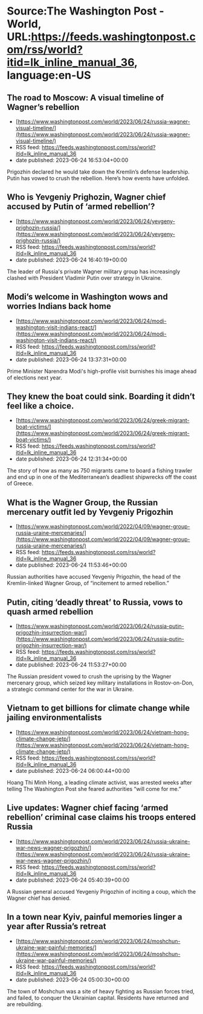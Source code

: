 # Source:The Washington Post - World, URL:https://feeds.washingtonpost.com/rss/world?itid=lk_inline_manual_36, language:en-US

## The road to Moscow: A visual timeline of Wagner’s rebellion
 - [https://www.washingtonpost.com/world/2023/06/24/russia-wagner-visual-timeline/](https://www.washingtonpost.com/world/2023/06/24/russia-wagner-visual-timeline/)
 - RSS feed: https://feeds.washingtonpost.com/rss/world?itid=lk_inline_manual_36
 - date published: 2023-06-24 16:53:04+00:00

Prigozhin declared he would take down the Kremlin’s defense leadership. Putin has vowed to crush the rebellion.  Here’s how events have unfolded.

## Who is Yevgeniy Prighozin, Wagner chief accused by Putin of ‘armed rebellion’?
 - [https://www.washingtonpost.com/world/2023/06/24/yevgeny-prighozin-russia/](https://www.washingtonpost.com/world/2023/06/24/yevgeny-prighozin-russia/)
 - RSS feed: https://feeds.washingtonpost.com/rss/world?itid=lk_inline_manual_36
 - date published: 2023-06-24 16:40:19+00:00

The leader of Russia's private Wagner military group has increasingly clashed with President Vladimir Putin over strategy in Ukraine.

## Modi’s welcome in Washington wows and worries Indians back home
 - [https://www.washingtonpost.com/world/2023/06/24/modi-washington-visit-indians-react/](https://www.washingtonpost.com/world/2023/06/24/modi-washington-visit-indians-react/)
 - RSS feed: https://feeds.washingtonpost.com/rss/world?itid=lk_inline_manual_36
 - date published: 2023-06-24 13:37:31+00:00

Prime Minister Narendra Modi's high-profile visit burnishes his image ahead of elections next year.

## They knew the boat could sink. Boarding it didn’t feel like a choice.
 - [https://www.washingtonpost.com/world/2023/06/24/greek-migrant-boat-victims/](https://www.washingtonpost.com/world/2023/06/24/greek-migrant-boat-victims/)
 - RSS feed: https://feeds.washingtonpost.com/rss/world?itid=lk_inline_manual_36
 - date published: 2023-06-24 12:31:34+00:00

The story of how as many as 750 migrants came to board a fishing trawler and end up in one of the Mediterranean’s deadliest shipwrecks off the coast of Greece.

## What is the Wagner Group, the Russian mercenary outfit led by Yevgeniy Prigozhin
 - [https://www.washingtonpost.com/world/2022/04/09/wagner-group-russia-uraine-mercenaries/](https://www.washingtonpost.com/world/2022/04/09/wagner-group-russia-uraine-mercenaries/)
 - RSS feed: https://feeds.washingtonpost.com/rss/world?itid=lk_inline_manual_36
 - date published: 2023-06-24 11:53:46+00:00

Russian authorities have accused Yevgeniy Prigozhin, the head of the Kremlin-linked Wagner Group, of “incitement to armed rebellion.”

## Putin, citing ‘deadly threat’ to Russia, vows to quash armed rebellion
 - [https://www.washingtonpost.com/world/2023/06/24/russia-putin-prigozhin-insurrection-war/](https://www.washingtonpost.com/world/2023/06/24/russia-putin-prigozhin-insurrection-war/)
 - RSS feed: https://feeds.washingtonpost.com/rss/world?itid=lk_inline_manual_36
 - date published: 2023-06-24 11:53:27+00:00

The Russian president vowed to crush the uprising by the Wagner mercenary group, which seized key military installations in Rostov-on-Don, a strategic command center for the war in Ukraine.

## Vietnam to get billions for climate change while jailing environmentalists
 - [https://www.washingtonpost.com/world/2023/06/24/vietnam-hong-climate-change-jetp/](https://www.washingtonpost.com/world/2023/06/24/vietnam-hong-climate-change-jetp/)
 - RSS feed: https://feeds.washingtonpost.com/rss/world?itid=lk_inline_manual_36
 - date published: 2023-06-24 06:00:44+00:00

Hoang Thi Minh Hong, a leading climate activist, was arrested weeks after telling The Washington Post she feared authorities “will come for me.”

## Live updates: Wagner chief facing ‘armed rebellion’ criminal case claims his troops entered Russia
 - [https://www.washingtonpost.com/world/2023/06/24/russia-ukraine-war-news-wagner-prigozhin/](https://www.washingtonpost.com/world/2023/06/24/russia-ukraine-war-news-wagner-prigozhin/)
 - RSS feed: https://feeds.washingtonpost.com/rss/world?itid=lk_inline_manual_36
 - date published: 2023-06-24 05:40:39+00:00

A Russian general accused Yevgeniy Prigozhin of inciting a coup, which the Wagner chief has denied.

## In a town near Kyiv, painful memories linger a year after Russia’s retreat
 - [https://www.washingtonpost.com/world/2023/06/24/moshchun-ukraine-war-painful-memories/](https://www.washingtonpost.com/world/2023/06/24/moshchun-ukraine-war-painful-memories/)
 - RSS feed: https://feeds.washingtonpost.com/rss/world?itid=lk_inline_manual_36
 - date published: 2023-06-24 05:00:30+00:00

The town of Moshchun was a site of heavy fighting as Russian forces tried, and failed, to conquer the Ukrainian capital. Residents have returned and are rebuilding.

